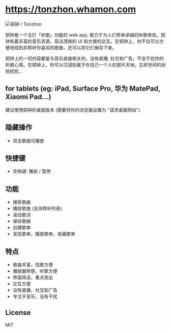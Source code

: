 # https://tonzhon.whamon.com

![铜钟 / Tonzhon](https://pic1.imgdb.cn/item/6889cc8258cb8da5c8eff9b4.webp)

铜钟是一个主打「听歌」功能的 web app, 致力于为人们带来卓越的听歌体验。铜钟有着丰富的音乐资源，简洁清爽的 UI 和方便的交互。在铜钟上，你不仅可以方便地找到并聆听你喜欢的歌曲，还可以将它们保存下来。

铜钟上的一切内容都是与音乐直接相关的，没有直播, 社交和广告，不会干扰你的听歌心情。在铜钟上，你可以沉浸到属于你自己一个人的那片天地，忘却世间的纷纷扰扰...

## for tablets (eg: iPad, Surface Pro, 华为 MatePad, Xiaomi Pad...)
建议使用铜钟的桌面版本 (需要将你的浏览器设置为 "请求桌面网站").

## 隐藏操作
- 双击歌曲可播放

## 快捷键
- 空格键: 播放 / 暂停

## 功能
- 搜索歌曲
- 播放歌曲 (支持聆听列表)
- 滚动歌词
- 保存歌曲
- 创建歌单
- 发现歌单，播放歌单，收藏歌单

## 特点
- 歌曲丰富，找歌方便
- 播放器带感，听歌方便
- 界面简洁，重点突出
- 交互方便
- 没有直播，社交和广告
- 专注于音乐，没有干扰

## License
MIT
